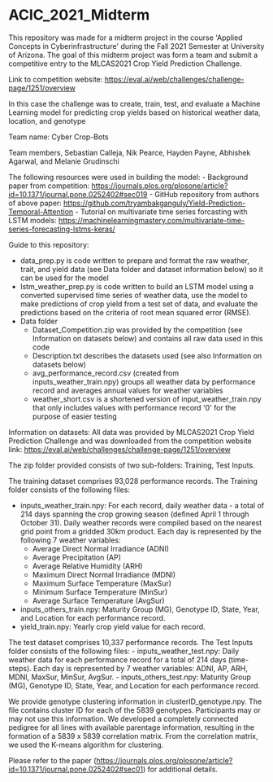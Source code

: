 # ACIC_2021_Midterm

This repository was made for a midterm project in the course 'Applied Concepts in Cyberinfrastructure' during the Fall 2021 Semester at University of Arizona.
The goal of this midterm project was form a team and submit a competitive entry to the MLCAS2021 Crop Yield Prediction Challenge.

Link to competition website: https://eval.ai/web/challenges/challenge-page/1251/overview

In this case the challenge was to create, train, test, and evaluate a Machine Learning model for predicting crop yields based on historical weather data, location, and genotype


Team name: Cyber Crop-Bots

Team members, Sebastian Calleja, Nik Pearce, Hayden Payne, Abhishek Agarwal, and Melanie Grudinschi


The following resources were used in building the model:
    - Background paper from competition: https://journals.plos.org/plosone/article?id=10.1371/journal.pone.0252402#sec019
    - GitHub repository from authors of above paper: https://github.com/tryambakganguly/Yield-Prediction-Temporal-Attention
    - Tutorial on multivariate time series forcasting with LSTM models: https://machinelearningmastery.com/multivariate-time-series-forecasting-lstms-keras/


Guide to this repository:
- data_prep.py is code written to prepare and format the raw weather, trait, and yield data (see Data folder and dataset information below) so it can be used for the model
- lstm_weather_prep.py is code written to build an LSTM model using a converted supervised time series of weather data, use the model to make predictions of crop yield from a test set of data, and evaluate the predictions based on the criteria of root mean squared error (RMSE).
- Data folder 
    - Dataset_Competition.zip was provided by the competition (see Information on datasets below) and contains all raw data used in this code
    - Description.txt describes the datasets used (see also Information on datasets below)
    - avg_performance_record.csv (created from inputs_weather_train.npy) groups all weather data by performance record and averages annual values for weather variables
    - weather_short.csv is a shortened version of input_weather_train.npy that only includes values with performance record '0' for the purpose of easier testing

Information on datasets:
All data was provided by MLCAS2021 Crop Yield Prediction Challenge and was downloaded from the competition website link:
https://eval.ai/web/challenges/challenge-page/1251/overview

The zip folder provided consists of two sub-folders: Training, Test Inputs.

The training dataset comprises 93,028 performance records. The Training folder consists of the following files:
  - inputs_weather_train.npy: For each record, daily weather data - a total of 214 days spanning the crop growing season (defined April 1 through October 31). Daily weather    records were compiled based on the nearest grid point from a gridded 30km product. Each day is represented by the following 7 weather variables:
      - Average Direct Normal Irradiance (ADNI)
      - Average Precipitation (AP)
      - Average Relative Humidity (ARH)
      - Maximum Direct Normal Irradiance (MDNI)
      - Maximum Surface Temperature (MaxSur)
      - Minimum Surface Temperature (MinSur)
      - Average Surface Temperature (AvgSur)
  - inputs_others_train.npy: Maturity Group (MG), Genotype ID, State, Year, and Location for each performance record.
  - yield_train.npy: Yearly crop yield value for each record.

The test dataset comprises 10,337 performance records. The Test Inputs folder consists of the following files:
    - inputs_weather_test.npy: Daily weather data for each performance record for a total of 214 days (time-steps). Each day is represented by 7 weather variables: ADNI, AP, ARH, MDNI, MaxSur, MinSur, AvgSur.
    - inputs_others_test.npy: Maturity Group (MG), Genotype ID, State, Year, and Location for each performance record.

We provide genotype clustering information in clusterID_genotype.npy. The file contains cluster ID for each of the 5839 genotypes. Participants may or may not use this information. We developed a completely connected pedigree for all lines with available parentage information, resulting in the formation of a 5839 x 5839 correlation matrix. From the correlation matrix, we used the K-means algorithm for clustering. 

Please refer to the paper (https://journals.plos.org/plosone/article?id=10.1371/journal.pone.0252402#sec01) for additional details.
